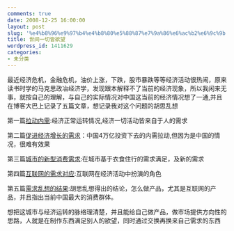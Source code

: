 ```yaml
---
comments: true
date: 2008-12-25 16:00:00
layout: post
slug: '%e4%b8%96%e9%97%b4%e4%b8%80%e5%88%87%e7%9a%86%e6%ac%b2%e6%9c%9b'
title: 世间一切皆欲望
wordpress_id: 1411629
categories:
- 未分类
---
```


最近经济危机，金融危机，油价上涨，下跌，股市暴跌等等经济活动很热闹，原来读书时学的马克思政冶经济学，发现跟本解释不了当前的经济现象，所以我闲来无 事，就按自己的理解，与自己的实际情况对中国这当前的经济情况想了一通,并且在博客大巴上记录了五篇文章，想记录我对这个问题的胡思乱想  
   
 第一篇[拉动内需](http://huwenshu.blogbus.com/logs/32887755.html):经济正常运转情况,经济一切活动皆来自于人的需求  
   
 第二篇[促进经济增长的需求](http://huwenshu.blogbus.com/logs/32889475.html)：中国4万亿投资下去的内需拉动,但因为是中国的情况，很难有效果  
  


  
第三篇[城市的新型消费需求](http://huwenshu.blogbus.com/logs/32889619.html):在城市基于衣食住行的需求满足，及新的需求  
  
第四篇[互联网的需求对应](http://xn--blqq04ag3bgwve8lh0m1vbyv1g/):互联网在经济活动中扮演的角色  
  
第五篇[需求乱想的结果](http://huwenshu.blogbus.com/logs/32910819.html):胡思乱想得出的结论，怎么做产品，尤其是互联网的产品，并且指出当前中国最大的消费群体。  
  
想把这城市与经济运转的脉络理清楚，并且能给自己做产品，做市场提供方向性的思路，人就是在制作东西满足别人的欲望，同时通过交换再换来自己需求的东西
